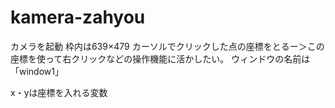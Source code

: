 # kamera-zahyou


カメラを起動
枠内は639×479
カーソルでクリックした点の座標をとるー＞この座標を使って右クリックなどの操作機能に活かしたい。
ウィンドウの名前は「window1」

x・yは座標を入れる変数

